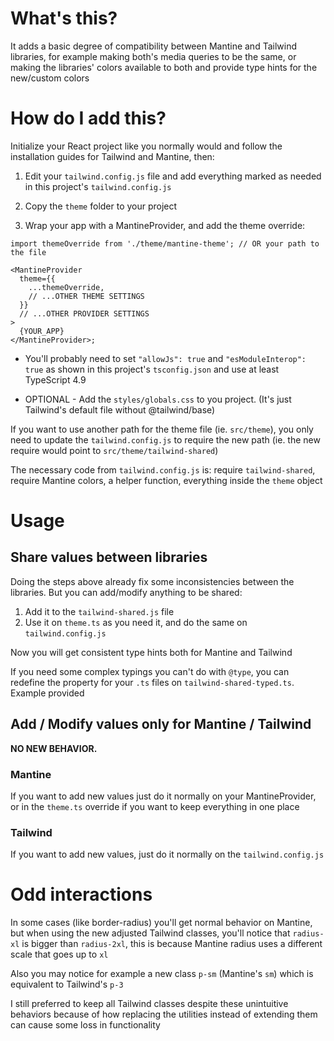 # What's this?

It adds a basic degree of compatibility between Mantine and Tailwind libraries, for example making both's media queries to be the same, or making the libraries' colors available to both and provide type hints for the new/custom colors

# How do I add this?

Initialize your React project like you normally would and follow the installation guides for Tailwind and Mantine, then:

1. Edit your `tailwind.config.js` file and add everything marked as needed in this project's `tailwind.config.js`

2. Copy the `theme` folder to your project

3. Wrap your app with a MantineProvider, and add the theme override:

```tsx
import themeOverride from './theme/mantine-theme'; // OR your path to the file

<MantineProvider
  theme={{
    ...themeOverride,
    // ...OTHER THEME SETTINGS
  }}
  // ...OTHER PROVIDER SETTINGS
>
  {YOUR_APP}
</MantineProvider>;
```

- You'll probably need to set `"allowJs": true` and `"esModuleInterop": true` as shown in this project's `tsconfig.json` and use at least TypeScript 4.9

- OPTIONAL - Add the `styles/globals.css` to you project. (It's just Tailwind's default file without @tailwind/base)

If you want to use another path for the theme file (ie. `src/theme`), you only need to update the `tailwind.config.js` to require the new path (ie. the new require would point to `src/theme/tailwind-shared`)

The necessary code from `tailwind.config.js` is: require `tailwind-shared`, require Mantine colors, a helper function, everything inside the `theme` object

# Usage

## Share values between libraries

Doing the steps above already fix some inconsistencies between the libraries. But you can add/modify anything to be shared:

1. Add it to the `tailwind-shared.js` file
2. Use it on `theme.ts` as you need it, and do the same on `tailwind.config.js`

Now you will get consistent type hints both for Mantine and Tailwind

If you need some complex typings you can't do with `@type`, you can redefine the property for your `.ts` files on `tailwind-shared-typed.ts`. Example provided

## Add / Modify values only for Mantine / Tailwind

**NO NEW BEHAVIOR.**

### Mantine

If you want to add new values just do it normally on your MantineProvider, or in the `theme.ts` override if you want to keep everything in one place

### Tailwind

If you want to add new values, just do it normally on the `tailwind.config.js`

# Odd interactions

In some cases (like border-radius) you'll get normal behavior on Mantine, but when using the new adjusted Tailwind classes, you'll notice that `radius-xl` is bigger than `radius-2xl`, this is because Mantine radius uses a different scale that goes up to `xl`

Also you may notice for example a new class `p-sm` (Mantine's `sm`) which is equivalent to Tailwind's `p-3`

I still preferred to keep all Tailwind classes despite these unintuitive behaviors because of how replacing the utilities instead of extending them can cause some loss in functionality
